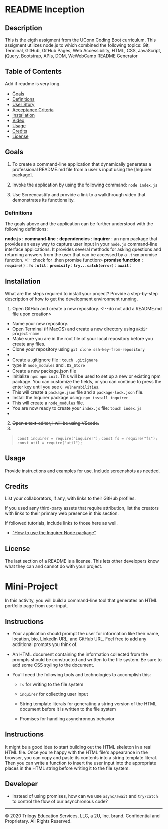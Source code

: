 # README Inception 

## Description
This is the eigth assigment from the UConn Coding Boot curriculum. This assigment utilizes node.js to  which combined the following topics: Git, Terminal, GitHub, GitHub Pages, Web Accessibility, HTML, CSS, JavaScript, jQuery, Bootstrap, APIs, DOM, WeWebCamp README Generator

## Table of Contents
Add if readme is very long.
* [Goals](#goals)
* [Definitions](#definitions)
* [User Story](#user-story)
* [Acceptance Criteria](#acceptance-criteria)
* [Installation](#installation)
* [Video](#video)
* [Usage](#usage)
* [Credits](#credits)
* [License](#license)

## Goals 

1. To create a command-line application that dynamically generates a professional README.md file from a user's input using the [Inquirer package].

2. Invoke the application by using the following command: `node index.js`

3. Use Screencastify and provide a link to a walkthrough video that demonstrates its functionality.


### Definitions
The goals above and the application can be further understood with the following definitions:

**node.js**
: 
**command-line**
:
**dependencies**
:
**inquirer**
: an npm package that provides an easy way to capture user input in your `node.js` command-line interface applications. It provides several methods for asking questions and returning answers from the user that can be accessed by a `.then` promise function. <!--check for .then promise function>
**promise function**
:
**`require()`**
:
**`fs`**
:
**`util`**
:
**`promisify`**
:
**`try...catch(error)`**
:
**`await`**
:

## Installation
What are the steps required to install your project? Provide a step-by-step description of how to get the development environment running.

1. Open GitHub and create a new repository. <!--do not add a README.md file upon creation>
- Name your new repository.
- Open Terminal (if MacOS) and create a new directory using `mkdir project-name`
- Make sure you are in the root file of your local repository before you create any files. 
- Clone your repository using `git clone ssh-key-from-repository`
- 
- Create a .gitignore file <!--in VScode or Terminal-->: `touch .gitignore`
- type in `node_modules` and `.DS_Store` <!--image? ![alt text](image.jpg)-->
- Create a new package.json file
- Initialize `npm`: `npm init`. This will be used to set up a new or existing npm package. You can customize the fields, or you can continue to press the enter key until you see `0 vulnerabilities`.
- This will create a `package.json` file and a `package-lock.json` file. 
- Install the Inquirer package using: `npm install inquirer`
- This will create a `node_modules` file. 
- You are now ready to create your `index.js` file: `touch index.js`
- 
2. ~~Open a text-editor, I will be using VScode.~~
3. 
> `const inquirer = require("inquirer");`
`const fs = require("fs");`
`const util = require("util");`


## Usage
Provide instructions and examples for use. Include screenshots as needed.

## Credits 
List your collaborators, if any, with links to their GitHub profiles. 

If you used asny third-party assets that require attribution, list the creators with links to their primary web presence in this section. 

If followed tutorials, include links to those here as well. 

- ["How to use the Inquirer Node package"](https://www.educative.io/edpresso/how-to-use-the-inquirer-node-package)

## License 

The last section of a README is a license. This lets other developers know what they can and cannot do with your project.


# Mini-Project

In this activity, you will build a command-line tool that generates an HTML portfolio page from user input.

## Instructions

* Your application should prompt the user for information like their name, location, bio, LinkedIn URL, and GitHub URL. Feel free to add any additional prompts you think of.

* An HTML document containing the information collected from the prompts should be constructed and written to the file system. Be sure to add some CSS styling to the document.

* You’ll need the following tools and technologies to accomplish this:

  * `fs` for writing to the file system

  * `inquirer` for collecting user input

  * String template literals for generating a string version of the HTML document before it is written to the file system

  * Promises for handling asynchronous behavior

## Instructions

It might be a good idea to start building out the HTML skeleton in a real HTML file. Once you're happy with the HTML file's appearance in the browser, you can copy and paste its contents into a string template literal. Then you can write a function to insert the user input into the appropriate places in the HTML string before writing it to the file system.

## Developer

* Instead of using promises, how can we use `async/await` and `try/catch` to control the flow of our asynchronous code?

---

© 2020 Trilogy Education Services, LLC, a 2U, Inc. brand. Confidential and Proprietary. All Rights Reserved.
